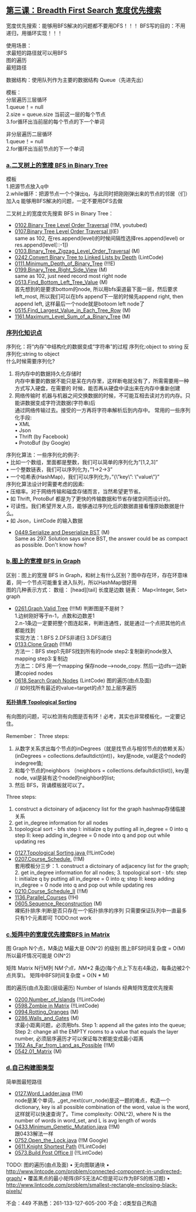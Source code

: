 ## [第三课：Breadth First Search 宽度优先搜索](/Data-Structure.py) 

宽度优先搜索：能够用BFS解决的问题都不要用DFS！！！
BFS写的目的：不用递归，用循环实现！！！

使用场景：<br>
求最短的路径就可以用BFS <br>
图的遍历 <br>
最短路径 <br>

数据结构：使用队列作为主要的数据结构 Queue（先进先出） <br>

模板：<br>
分层遍历三层循环 <br>
1.queue！= null <br>
2.size = queue.size 当前这一层的每个节点 <br>
3.for循环出当前层的每个节点的下一个单词<br>

非分层遍历二层循环  <br>
1.queue！= null  <br>
2.for循环出当前节点的下一个单词  <br>

### [a.二叉树上的宽搜 BFS in Binary Tree](/Data-Structure.py) 
模板 <br>
1.把源节点放入q中 <br>
2.while循环：把源节点一个个弹出q，与此同时把刚刚弹出来的节点的邻居（们）加入q
能够用BFS解决的问题，一定不要用DFS去做 <br>

二叉树上的宽度优先搜索 BFS in Binary Tree：
- [0102.Binary Tree Level Order Traversal](Solutions/0102.Binary_Tree_Level_Order_Traversal.py) (!!M, youtubed)<br>
- [0107.Binary Tree Level Order Traversal II](Solutions/0107.Binary_Tree_Level_Order_Traversal_II.py)(E) <br> 
  same as 102, 在res.append(level)的时候间隔性选择res.append(level) or res.append(level[::-1])<br> 
- [0103.Binary_Tree_Zigzag_Level_Order_Traversal](Solutions/0103.Binary_Tree_Zigzag_Level_Order_Traversal.py) (M) <br> 
- [0242.Convert Binary Tree to Linked Lists by Depth](Solutions/0242.Convert_Binary_Tree_to_Linked_Lists_by_Depth.py)  (LintCode) <br> 
- [0111.Minimum_Depth_of_Binary_Tree](Solutions/0111.Minimum_Depth_of_Binary_Tree.py) (!!!E)  <br>
- [0199.Binary_Tree_Right_Side_View](Solutions/0199.Binary_Tree_Right_Side_View.py)  (M) <br>
  same as 102, just need record most right node 
- [0513.Find_Bottom_Left_Tree_Value](Solutions/0513.Find_Bottom_Left_Tree_Value.py) (M) <br>
首先想到的是要求bottom的node, 所以用bfs渠道最下面一层，然后要求left_most, 所以我们可以在bfs append下一层的时候先append right, then append left, 这样最后一个node就是botoom left node了 <br>
- [0515.Find_Largest_Value_in_Each_Tree_Row](Solutions/0515.Find_Largest_Value_in_Each_Tree_Row.py) (M) <br>
- [1161.Maximum_Level_Sum_of_a_Binary_Tree](Solutions/1161.Maximum_Level_Sum_of_a_Binary_Tree.py) (M) <br>

### [序列化知识点]() 
序列化：将“内存”中结构化的数据变成“字符串”的过程 序列化:object to string 反序列化:string to object<br>
什么时候需要序列化?<br>
1. 将内存中的数据持久化存储时<br>
内存中重要的数据不能只是呆在内存里，这样断电就没有了，所需需要用一种方式写入硬盘，在需要的 时候，能否再从硬盘中读出来在内存中重新创建<br>
2. 网络传输时 机器与机器之间交换数据的时候，不可能互相去读对方的内存。只能讲数据变成字符流数据(字符串)后<br>
通过网络传输过去。接受的一方再将字符串解析后到内存中。 常用的一些序列化手段:<br>
• XML<br>
• Json<br>
• Thrift (by Facebook)<br>
• ProtoBuf (by Google)<br>

序列化算法：一些序列化的例子:<br>
• 比如一个数组，里面都是整数，我们可以简单的序列化为”[1,2,3]”<br>
• 一个整数链表，我们可以序列化为，”1->2->3”<br>
• 一个哈希表(HashMap)，我们可以序列化为，”{\”key\”: \”value\”}”<br>
序列化算法设计时需要考虑的因素:<br>
• 压缩率。对于网络传输和磁盘存储而言，当然希望更节省。<br>
• 如 Thrift, ProtoBuf 都是为了更快的传输数据和节省存储空间而设计的。<br>
• 可读性。我们希望开发人员，能够通过序列化后的数据直接看懂原始数据是什么。<br>
• 如 Json，LintCode 的输入数据 <br>

- [0449.Serialize and Deserialize BST](Solutions/0449.Serialize_and_Deserialize_BST.java) (M) <br>
Same as 297. Solution says since BST, the answer could be as compact as possible. Don't know how?
 
### [b.图上的宽搜 BFS in Graph](/Data-Structure.py) 
区别：图上的宽搜 BFS in Graph，和树上有什么区别？图中存在环，存在环意味着，同一个节点可能重复进入队列，所以HashMap很好用 <br>
图的几种表示方式：
数组： [head][tail] 长度是边数
链表： Map<Integer, Set<Integer>> graph  <br>

- [0261.Graph Valid Tree](Solutions/0261.Graph_Valid_Tree.py) (!!!M) 
  判断图是不是树？<br>
  1.边树刚好等于n-1，点数和边数差1 <br>
  2.n-1条边一定要把整个图连起来，判断连通性，就是通过一个点把其他的点都能找到 <br>
  实现方法：1.BFS 2.DFS非递归  3.DFS递归
- [0133.Clone Graph](Solutions/0133.Clone_Graph.py) (!!!M)  <br>
  方法一：BFS step1:先BFS找到所有的node  step2:复制新的node放入mapping  step3:复制边 <br>
  方法二：DFS 用一个mapping 保存node-->node_copy. 然后一边dfs一边新建copied nodes <br>
- [0618.Search Graph Nodes](Solutions/0618.Search_Graph_Nodes.py) (LintCode)  图的遍历(由点及面) <br>    //
如何找所有最近的value=target的点? 加上层序遍历

#### [拓扑排序 Topological Sorting](/Data-Structure.py) 
有向图的问题，可以检测有向图是否有环！必考，其实也非常模板化，一定要记住。
  
Remember：
Three steps: 
1. 从数字关系求出每个节点的inDegrees（就是找节点与相邻节点的依赖关系） (inDegrees = collections.defaultdict(int))，key是node, val是这个node的indegree值; 
2. 和每个节点的neighbors （neighbors = collections.defaultdict(list)), key是node, val是装有这个node的neighbor的list; 
3. 然后 BFS，背诵模板就可以了。
 
Three steps: 
  1. construct a dictoinary of adjacency list for the graph   hashmap存储临接关系
  2. get in_degree information for all nodes
  3. topological sort - bfs
  step I: initialze q by putting all in_degree = 0 into q
  step II: keep adding in_degree = 0 node into q and pop out while updating res

- [0127.Topological Sorting.java ](Solutions/0127.Topological_Sorting.py) (!!LintCode)  <br>
- [0207.Course_Schedule.](Solutions/0207.Course_Schedule.py) (!!M)  <br>
  套用模板分三步：1. construct a dictoinary of adjacency list for the graph; 2. get in_degree information for all nodes; 3. topological sort -   bfs: step I: initialze q by putting all in_degree = 0 into q; step II: keep adding in_degree = 0 node into q and pop out while updating res
- [0210.Course_Schedule_II](Solutions/0210.Course_Schedule_II.py) (!!M)  <br> 
- [1136.Parallel_Courses](Solutions/1136.Parallel_Courses.py) (!!H)  <br> 
- [0605.Sequence_Reconstruction](Solutions/0605.Sequence_Reconstruction.py) (M)  <br> 
裸拓扑排序:判断是否只存在一个拓扑排序的序列 只需要保证队列中一直最多只有1个元素即可 TODO:not work

### [c.矩阵中的宽度优先搜索BFS in Matrix](/Data-Structure.py) 
图 Graph
N个点，M条边
M最大是 O(N^2) 的级别 图上BFS时间复杂度 = O(M) 所以最坏情况可能是 O(N^2)

矩阵 Matrix
N行M列
N*M个点，N*M*2 条边(每个点上下左右4条边，每条边被2个点共享)。 矩阵中BFS时间复杂度 = O(N * M)

图的遍历(由点及面)(层级遍历)   Number of Islands 经典矩阵宽度优先搜索 
- [0200.Number_of_Islands](Solutions/0200.Number_of_Islands.py) (!!LintCode) <br>
- [0598.Zombie in Matrix](Solutions/0598.Zombie_in_Matrix.py) (!!LintCode) <br>
- [0994.Rotting_Oranges](Solutions/0994.Rotting_Oranges.py) (M) <br>
- [0286.Walls_and_Gates](Solutions/0286.Walls_and_Gates.py) (M) <br>
 求最小距离问题，必须用bfs. Step 1: append all the gates into the queue; Step 2: change all the EMPTY rooms to a value that equals the layer  number, 必须层序遍历才可以保证每次都能变成最小距离<br>
- [1162.As_Far_from_Land_as_Possible](Solutions/1162.As_Far_from_Land_as_Possible.py) (!!M) <br>
- [0542.01_Matrix](Solutions/0542.01_Matrix.py) (M) <br>

### [d.自己构建图类型](/Data-Structure.py) 
简单图最短路径 
- [0127.Word_Ladder.java](Solutions/0127.Word_Ladder.java) (!!M) <br>
 node是某个单词，_get_next(curr_node)是这一题的难点，构造一个dictionary, key is all possible combination of the word, value is the word, 这样就可以快速查询了。Time complexity: O(NL^2), where N is the number of words in word_set, and L is avg length of words
- [0433.Minimum_Genetic_Mutation.java](Solutions/0433.Minimum_Genetic_Mutation.java) (!!M) <br>
  跟0433解法一样
- [0752.Open_the_Lock.java](Solutions/0752.Open_the_Lock.java) (!!M Google) <br> 
- [0611.Knight Shortest Path](Solutions/0611.Knight_Shortest_Path.java) (!!LintCode) <br>
- [0573.Build Post Office II](Solutions/0573.Build_Post_Office_II.java) (!!LintCode) <br>

TODO:
图的遍历(由点及面)
• 无向图联通块
• http://www.lintcode.com/problem/connected-component-in-undirected-graph/ 
• 覆盖黑点的最小矩阵(BFS无法AC但是可以作为BFS的练习题)
• http://www.lintcode.com/problem/smallest-rectangle-enclosing-black-pixels/
  
 不会：449
 不熟悉：261-133-127-605-200
 不会：d类型自己构造

